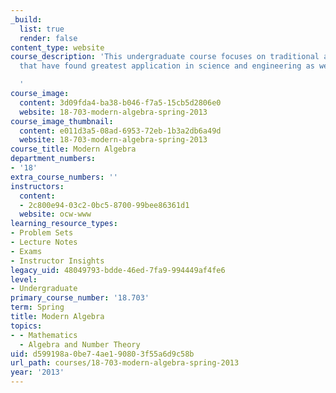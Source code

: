 ```yaml
---
_build:
  list: true
  render: false
content_type: website
course_description: 'This undergraduate course focuses on traditional algebra topics
  that have found greatest application in science and engineering as well as in mathematics.

  '
course_image:
  content: 3d09fda4-ba38-b046-f7a5-15cb5d2806e0
  website: 18-703-modern-algebra-spring-2013
course_image_thumbnail:
  content: e011d3a5-08ad-6953-72eb-1b3a2db6a49d
  website: 18-703-modern-algebra-spring-2013
course_title: Modern Algebra
department_numbers:
- '18'
extra_course_numbers: ''
instructors:
  content:
  - 2c800e94-03c2-0bc5-8700-99bee86361d1
  website: ocw-www
learning_resource_types:
- Problem Sets
- Lecture Notes
- Exams
- Instructor Insights
legacy_uid: 48049793-bdde-46ed-7fa9-994449af4fe6
level:
- Undergraduate
primary_course_number: '18.703'
term: Spring
title: Modern Algebra
topics:
- - Mathematics
  - Algebra and Number Theory
uid: d599198a-0be7-4ae1-9080-3f55a6d9c58b
url_path: courses/18-703-modern-algebra-spring-2013
year: '2013'
---
```

